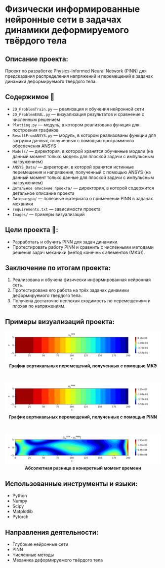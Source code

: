 # Физически информированные нейронные сети в задачах динамики деформируемого твёрдого тела

##  Описание проекта:
Проект по разработке Physics-Informed Neural Network (PINN) для предсказания распределения напряжений и перемещений в задачах динамики деформируемого твёрдого тела.

## Содержимое 📂
- `2D_ProblemTrain.py` — реализация и обучения нейронной сети
- `2D_ProblemEVAL.py` — визуализация результатов и сравнение с численным решением
- `Plotting.py` —  модуль, в котором реализована функция для построения графиков
- `ResultFromANSYS.py` — модуль, в котором реализованы функции для загрузки данных, полученных с помощью программного обеспечения ANSYS
- `Models/` — директория, в которой хранятся обученные модели (на данный момент только модель для плоской задачи с импульсным нагружением)
- `ANSYS_Data/` — директория, в которой хранятся истинные перемещения и напряжения, полученный с помощью ANSYS (на данный момент только данные для плоской задачи с импульсным нагружением)
- `Детальное описание проекта/` — директория, в которой содержится детальное описание проекта
- `Литература/` — полезные материала о применении PINN в задачах механики
- `requirements.txt` — зависимости проекта
- `Images/` — примеры визуализаций

## Цели проекта :dart::
* Разработать и обучить PINN для задач динамики.
* Протестировать работу PINN и сравнить с численными методами решения задач механики (метод конечных элементов (МКЭ)).

## Заключение по итогам проекта:
1. Реализована и обучена физически информированная нейронная сеть.
2. Протестирована его работа на трёх задачах динамики деформируемого твердого тела.
3. Получена достаточно неплохая сходимость по перемещениям и плохая по напряжениям.


## Примеры визуализаций проекта:
<div align="center">
  <img src="Images/fem.png" width="550"/><br>
  <b>График вертикальных перемещений, полученных с помощью МКЭ</b>
</div>

<br> <!-- небольшой отступ между картинками -->

<div align="center">
  <img src="Images/pinn.png" width="550"/><br>
  <b>График вертикальных перемещений, полученных с помощью PINN</b>
</div>

<br> <!-- небольшой отступ между картинками -->

<div align="center">
  <img src="Images/abs_error.png" width="550"/><br>
  <b>Абсолютная разница в конкретный момент времени</b>
</div>


## Использованные инструменты и языки:
* Python
* Numpy
* Scipy
* Matplotlib
* Pytorch

## Направления деятельности:
* Глубокие нейронные сети
* PINN
* Численные методы
* Механика деформируемого твёрдого тела


